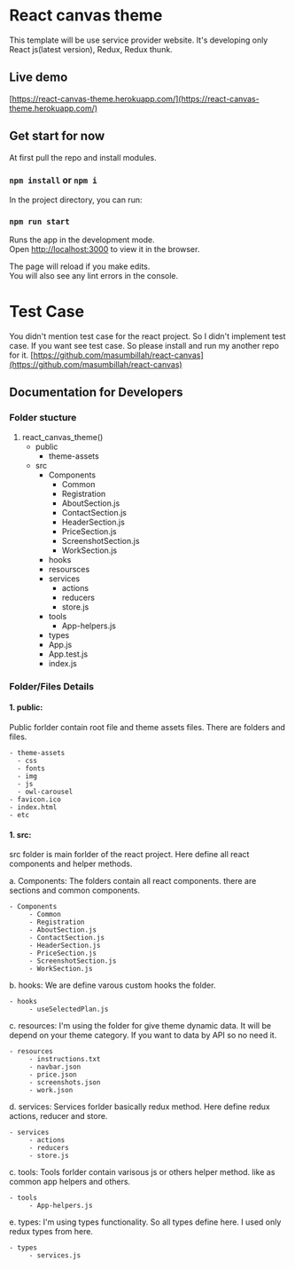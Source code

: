 # React canvas theme

This template will be use service provider website. It's developing only React js(latest version), Redux, Redux thunk.


## Live demo
[https://react-canvas-theme.herokuapp.com/](https://react-canvas-theme.herokuapp.com/)

## Get start for now

At first pull the repo and install modules.

### `npm install` or `npm i`

In the project directory, you can run:

### `npm run start`

Runs the app in the development mode.\
Open [http://localhost:3000](http://localhost:3000) to view it in the browser.

The page will reload if you make edits.\
You will also see any lint errors in the console.

# Test Case
You didn't mention test case for the react project. So I didn't implement test case. 
If you want see test case. So please install and run my another repo for it.
[https://github.com/masumbillah/react-canvas](https://github.com/masumbillah/react-canvas)

## Documentation for Developers

### Folder stucture
1. react_canvas_theme()
   - public
      - theme-assets
   - src
      - Components
        - Common
        - Registration
        - AboutSection.js
        - ContactSection.js
        - HeaderSection.js 
        - PriceSection.js
        - ScreenshotSection.js
        - WorkSection.js
      - hooks 
      - resoursces
      - services
        - actions
        - reducers
        - store.js 
      - tools
        - App-helpers.js
      - types
      - App.js
      - App.test.js
      - index.js

### Folder/Files Details
  #### 1. public:
   Public forlder contain root file and theme assets files. There are folders and files.
   
    - theme-assets
      - css
      - fonts
      - img
      - js
      - owl-carousel  
    - favicon.ico
    - index.html
    - etc

  #### 1. src:
   src folder is main forlder of the react project. Here define all react components and helper methods.
   
   a. Components: The folders contain all react components. there are sections and common components.

    - Components
         - Common
         - Registration
         - AboutSection.js
         - ContactSection.js
         - HeaderSection.js
         - PriceSection.js
         - ScreenshotSection.js
         - WorkSection.js 
         
   b. hooks: We are define varous custom hooks the folder.
         
    - hooks
         - useSelectedPlan.js
      
   c. resources: I'm using the folder for give theme dynamic data. It will be depend on your theme category. If you want to data by API so no need it.

    - resources
         - instructions.txt
         - navbar.json
         - price.json
         - screenshots.json
         - work.json  

   d. services: Services forlder basically redux method. Here define redux actions, reducer and store.
   
    - services
         - actions
         - reducers
         - store.js  

   c. tools: Tools forlder contain varisous js or others helper method. like as common app helpers and others.
   
    - tools
         - App-helpers.js

   e. types: I'm using types functionality. So all types define here. I used only redux types from here.
      
    - types
         - services.js